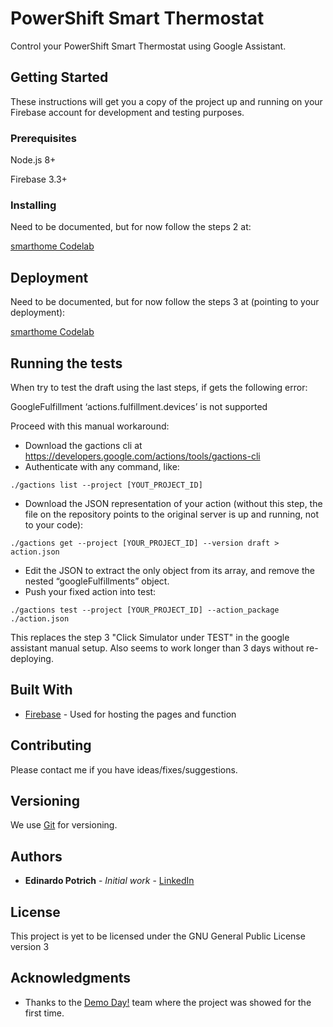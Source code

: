 # PowerShift Smart Thermostat

Control your PowerShift Smart Thermostat using Google Assistant.

## Getting Started

These instructions will get you a copy of the project up and running on your Firebase account for development and testing purposes.

### Prerequisites

Node.js 8+

Firebase 3.3+

### Installing

Need to be documented, but for now follow the steps 2 at:

[smarthome Codelab](https://codelabs.developers.google.com/codelabs/smarthome-washer/#1)

## Deployment

Need to be documented, but for now follow the steps 3 at (pointing to your deployment):

[smarthome Codelab](https://codelabs.developers.google.com/codelabs/smarthome-washer/#2)

## Running the tests

When try to test the draft using the last steps, if gets the following error:

GoogleFulfillment ‘actions.fulfillment.devices’ is not supported

Proceed with this manual workaround:

* Download the gactions cli at https://developers.google.com/actions/tools/gactions-cli
* Authenticate with any command, like:

```
./gactions list --project [YOUT_PROJECT_ID]
```

* Download the JSON representation of your action (without this step, the file on the repository points to the original server is up and running, not to your code):

```
./gactions get --project [YOUR_PROJECT_ID] --version draft > action.json
```

* Edit the JSON to extract the only object from its array, and remove the nested “googleFulfillments” object.
* Push your fixed action into test:

```
./gactions test --project [YOUR_PROJECT_ID] --action_package ./action.json
```

This replaces the step 3 "Click Simulator under TEST" in the google assistant manual setup. Also seems to work longer than 3 days without re-deploying.

## Built With

* [Firebase](https://firebase.google.com/) - Used for hosting the pages and function

## Contributing

Please contact me if you have ideas/fixes/suggestions.

## Versioning

We use [Git](https://git-scm.com/) for versioning.

## Authors

* **Edinardo Potrich** - *Initial work* - [LinkedIn](https://www.linkedin.com/in/edinardopotrich/)


## License

This project is yet to be licensed under the GNU General Public License version 3

## Acknowledgments

* Thanks to the [Demo Day!](http://developers.vegas/) team where the project was showed for the first time.